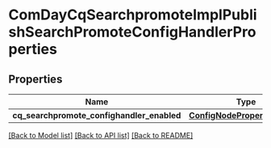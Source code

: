 # ComDayCqSearchpromoteImplPublishSearchPromoteConfigHandlerProperties

## Properties
Name | Type | Description | Notes
------------ | ------------- | ------------- | -------------
**cq_searchpromote_confighandler_enabled** | [**ConfigNodePropertyBoolean**](ConfigNodePropertyBoolean.md) |  | [optional] 

[[Back to Model list]](../README.md#documentation-for-models) [[Back to API list]](../README.md#documentation-for-api-endpoints) [[Back to README]](../README.md)


